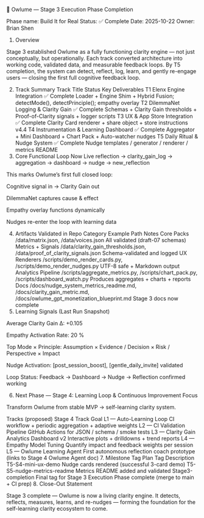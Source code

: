🦉 Owlume — Stage 3 Execution Phase Completion

Phase name: Build It for Real
Status: ✅ Complete
Date: 2025-10-22
Owner: Brian Shen

1. Overview

Stage 3 established Owlume as a fully functioning clarity engine — not just conceptually, but operationally.
Each track converted architecture into working code, validated data, and measurable feedback loops.
By T5 completion, the system can detect, reflect, log, learn, and gently re-engage users — closing the first full cognitive feedback loop.

2. Track Summary
Track	Title	Status	Key Deliverables
T1	Elenx Engine Integration	✅ Complete	Loader + Engine Shim + Hybrid Fusion; detectMode(), detectPrinciple(); empathy overlay
T2	DilemmaNet Logging & Clarity Gain	✅ Complete	Schemas + Clarity Gain thresholds + Proof-of-Clarity signals + logger scripts
T3	UX & App Store Integration	✅ Complete	Clarity Card renderer + share object + store instructions v4.4
T4	Instrumentation & Learning Dashboard	✅ Complete	Aggregator + Mini Dashboard + Chart Pack + Auto-watcher nudges
T5	Daily Ritual & Nudge System	✅ Complete	Nudge templates / generator / renderer / metrics README
3. Core Functional Loop Now Live
reflection → clarity_gain_log → aggregation → dashboard → nudge → new_reflection


This marks Owlume’s first full closed loop:

Cognitive signal in → Clarity Gain out

DilemmaNet captures cause & effect

Empathy overlay functions dynamically

Nudges re-enter the loop with learning data

4. Artifacts Validated in Repo
Category	Example Path	Notes
Core Packs	/data/matrix.json, /data/voices.json	All validated (draft-07 schemas)
Metrics + Signals	/data/clarity_gain_thresholds.json, /data/proof_of_clarity_signals.json	Schema-validated and logged
UX Renderers	/scripts/demo_render_cards.py, /scripts/demo_render_nudges.py	UTF-8 safe + Markdown output
Analytics Pipeline	/scripts/aggregate_metrics.py, /scripts/chart_pack.py, /scripts/dashboard_watch.py	Produces aggregates + charts + reports
Docs	/docs/nudge_system_metrics_readme.md, /docs/clarity_gain_metric.md, /docs/owlume_gpt_monetization_blueprint.md	Stage 3 docs now complete
5. Learning Signals (Last Run Snapshot)

Average Clarity Gain Δ: +0.105

Empathy Activation Rate: 20 %

Top Mode × Principle: Assumption × Evidence / Decision × Risk / Perspective × Impact

Nudge Activation: [post_session_boost], [gentle_daily_invite] validated

Loop Status: Feedback → Dashboard → Nudge → Reflection confirmed working

6. Next Phase — Stage 4: Learning Loop & Continuous Improvement
Focus

Transform Owlume from stable MVP → self-learning clarity system.

Tracks (proposed)
Stage 4 Track	Goal
L1 — Auto-Learning Loop	CI workflow + periodic aggregation + adaptive weights
L2 — CI Validation Pipeline	GitHub Actions for JSON / schema / smoke tests
L3 — Clarity Gain Analytics Dashboard v2	Interactive plots + drilldowns + trend reports
L4 — Empathy Model Tuning	Quantify impact and feedback weights per session
L5 — Owlume Learning Agent	First autonomous reflection coach prototype (links to Stage 4 Owlume Agent doc)
7. Milestone Tag Plan
Tag	Description
T5-S4-mini-ux-demo	Nudge cards rendered (successful 3-card demo)
T5-S5-nudge-metrics-readme	Metrics README added and validated
Stage3-completion	Final tag for Stage 3 Execution Phase complete (merge to main + CI prep)
8. Close-Out Statement

Stage 3 complete — Owlume is now a living clarity engine.
It detects, reflects, measures, learns, and re-nudges — forming the foundation for the self-learning clarity ecosystem to come.